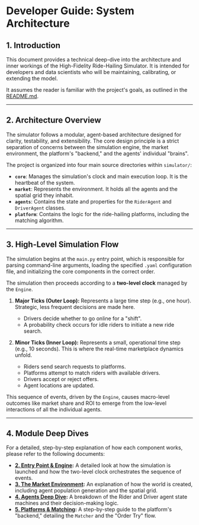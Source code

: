 # Developer Guide: System Architecture

## 1\. Introduction

This document provides a technical deep-dive into the architecture and inner workings of the High-Fidelity Ride-Hailing Simulator. It is intended for developers and data scientists who will be maintaining, calibrating, or extending the model.

It assumes the reader is familiar with the project's goals, as outlined in the [README.md](https://www.google.com/search?q=../README.md).

-----

## 2\. Architecture Overview

The simulator follows a modular, agent-based architecture designed for clarity, testability, and extensibility. The core design principle is a strict separation of concerns between the simulation engine, the market environment, the platform's "backend," and the agents' individual "brains".

The project is organized into four main source directories within `simulator/`:

  * **`core`**: Manages the simulation's clock and main execution loop. It is the heartbeat of the system.
  * **`market`**: Represents the environment. It holds all the agents and the spatial grid they inhabit.
  * **`agents`**: Contains the state and properties for the `RiderAgent` and `DriverAgent` classes.
  * **`platform`**: Contains the logic for the ride-hailing platforms, including the matching algorithm.

-----

## 3\. High-Level Simulation Flow

The simulation begins at the `main.py` entry point, which is responsible for parsing command-line arguments, loading the specified `.yaml` configuration file, and initializing the core components in the correct order.

The simulation then proceeds according to a **two-level clock** managed by the `Engine`.

1.  **Major Ticks (Outer Loop):** Represents a large time step (e.g., one hour). Strategic, less frequent decisions are made here.

      * Drivers decide whether to go online for a "shift".
      * A probability check occurs for idle riders to initiate a new ride search.

2.  **Minor Ticks (Inner Loop):** Represents a small, operational time step (e.g., 10 seconds). This is where the real-time marketplace dynamics unfold.

      * Riders send search requests to platforms.
      * Platforms attempt to match riders with available drivers.
      * Drivers accept or reject offers.
      * Agent locations are updated.

This sequence of events, driven by the `Engine`, causes macro-level outcomes like market share and ROI to emerge from the low-level interactions of all the individual agents.

-----

## 4\. Module Deep Dives

For a detailed, step-by-step explanation of how each component works, please refer to the following documents:

  * **[2. Entry Point & Engine](https://www.google.com/search?q=./2_entry_point_and_engine.md):** A detailed look at how the simulation is launched and how the two-level clock orchestrates the sequence of events.
  * **[3. The Market Environment](https://www.google.com/search?q=./3_market_environment.md):** An explanation of how the world is created, including agent population generation and the spatial grid.
  * **[4. Agents Deep Dive](https://www.google.com/search?q=./4_agents_deep_dive.md):** A breakdown of the Rider and Driver agent state machines and their decision-making logic.
  * **[5. Platforms & Matching](https://www.google.com/search?q=./5_platforms_and_matching.md):** A step-by-step guide to the platform's "backend," detailing the `Matcher` and the "Order Try" flow.
